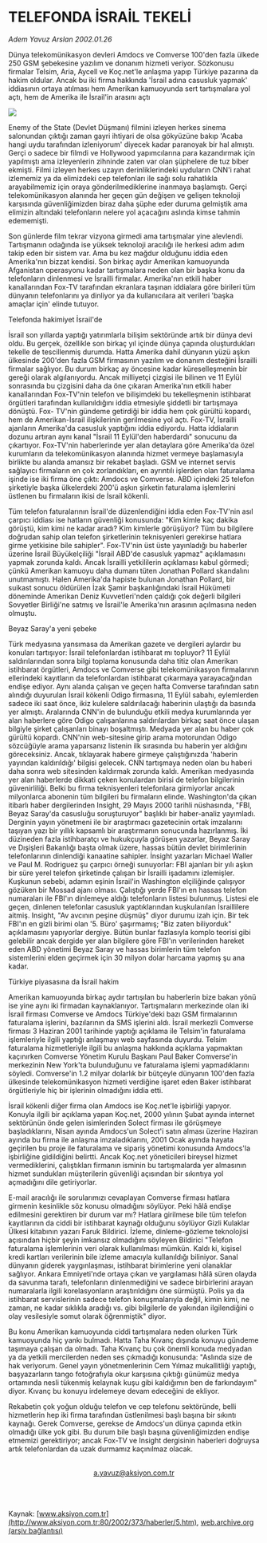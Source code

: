 # TELEFONDA İSRAİL TEKELİ

*Adem Yavuz Arslan 2002.01.26*

<div>
 <p class="spot">
  Dünya telekomünikasyon devleri Amdocs ve Comverse 100'den fazla ülkede 250 GSM şebekesine yazılım ve donanım hizmeti veriyor. Sözkonusu firmalar Telsim, Aria, Aycell ve Koç.net'le anlaşma yapıp Türkiye pazarına da hakim oldular. Ancak bu iki firma hakkında 'İsrail adına casusluk yapmak' iddiasının ortaya atılması hem Amerikan kamuoyunda sert tartışmalara yol açtı, hem de Amerika ile İsrail'in arasını açtı
 </p>
 <p class="metin">
 </p>
 <img border="0" src="/web/20020415201535im_/http://www.aksiyon.com.tr/2002/373/resimler/telefon.jpg"/>
 <p class="metin">
  Enemy of the State (Devlet Düşmanı) filmini izleyen herkes sinema salonundan çıktığı zaman gayri ihtiyari de olsa gökyüzüne bakıp 'Acaba hangi uydu tarafından izleniyorum' diyecek kadar paranoyak bir hal almıştı. Gerçi o sadece bir filmdi ve Hollywood yapımcılarına para kazandırmak için yapılmıştı ama izleyenlerin zihninde zaten var olan şüphelere de tuz biber ekmişti. Filmi izleyen herkes uzayın derinliklerindeki uyduların CNN'i rahat izlememiz ya da elimizdeki cep telefonları ile sağı solu rahatlıkla arayabilmemiz için oraya gönderilmediklerine inanmaya başlamıştı. Gerçi telekomünikasyon alanında her geçen gün değişen ve gelişen teknoloji karşısında güvenliğimizden biraz daha şüphe eder duruma gelmiştik ama elimizin altındaki telefonların nelere yol açacağını aslında kimse tahmin edememişti.
 </p>
 <p class="metin">
  Son günlerde film tekrar vizyona girmedi ama tartışmalar yine alevlendi. Tartışmanın odağında ise yüksek teknoloji aracılığı ile herkesi adım adım takip eden bir sistem var. Ama bu kez mağdur olduğunu iddia eden Amerika'nın bizzat kendisi. Son birkaç aydır Amerikan kamuoyunda Afganistan operasyonu kadar tartışmalara neden olan bir başka konu da telefonların dinlenmesi ve İsrailli firmalar. Amerika'nın etkili haber kanallarından Fox-TV tarafından ekranlara taşınan iddialara göre birileri tüm dünyanın telefonlarını ya dinliyor ya da kullanıcılara ait verileri 'başka amaçlar için' elinde tutuyor.
 </p>
 <p class="metin">
  Telefonda hakimiyet İsrail'de
 </p>
 <p class="metin">
  İsrail son yıllarda yaptığı yatırımlarla bilişim sektöründe artık bir dünya devi oldu. Bu gerçek, özellikle son birkaç yıl içinde dünya çapında oluşturdukları tekelle de tescillenmiş durumda. Hatta Amerika dahil dünyanın yüzü aşkın ülkesinde 200'den fazla GSM firmasının yazılım ve donanım desteğini İsrailli firmalar sağlıyor. Bu durum birkaç ay öncesine kadar küreselleşmenin bir gereği olarak algılanıyordu. Ancak milliyetçi çizgisi ile bilinen ve 11 Eylül sonrasında bu çizgisini daha da öne çıkaran Amerika'nın etkili haber kanallarından Fox-TV'nin telefon ve bilişimdeki bu tekelleşmenin istihbarat örgütleri tarafından kullanıldığını iddia etmesiyle şiddetli bir tartışmaya dönüştü. Fox- TV'nin gündeme getirdiği bir iddia hem çok gürültü kopardı, hem de Amerikan-İsrail ilişkilerinin gerilmesine yol açtı. Fox-TV, İsrailli ajanların Amerika'da casusluk yaptığını iddia ediyordu. Hatta iddiaların dozunu artıran aynı kanal "İsrail 11 Eylül'den haberdardı" sonucunu da çıkartıyor. Fox-TV'nin haberlerinde yer alan detaylara göre Amerika'da özel kurumların da telekomünikasyon alanında hizmet vermeye başlamasıyla birlikte bu alanda amansız bir rekabet başladı. GSM ve internet servis sağlayıcı firmaların en çok zorlandıkları, en ayrıntılı işlerden olan faturalama işinde ise iki firma öne çıktı: Amdocs ve Comverse. ABD içindeki 25 telefon şirketiyle başka ülkelerdeki 200'ü aşkın şirketin faturalama işlemlerini üstlenen bu firmaların ikisi de İsrail kökenli.
 </p>
 <p class="metin">
  Tüm telefon faturalarının İsrail'de düzenlendiğini iddia eden Fox-TV'nin asıl çarpıcı iddiası ise hatların güvenliği konusunda: "Kim kimle kaç dakika görüştü, kim kimi ne kadar aradı? Kim kimlerle görüşüyor? Tüm bu bilgilere doğrudan sahip olan telefon şirketlerinin teknisyenleri gerekirse hatlara girme yetkisine bile sahipler". Fox-TV'nin üst üste yayınladığı bu haberler üzerine İsrail Büyükelçiliği "İsrail ABD'de casusluk yapmaz" açıklamasını yapmak zorunda kaldı. Ancak İsrailli yetkililerin açıklaması kabul görmedi; çünkü Amerikan kamuoyu daha dumanı tüten Jonathan Pollard skandalını unutmamıştı. Halen Amerika'da hapiste bulunan Jonathan Pollard, bir suikast sonucu öldürülen İzak Şamir başkanlığındaki İsrail Hükümeti döneminde Amerikan Deniz Kuvvetleri'nden çaldığı çok değerli bilgileri Sovyetler Birliği'ne satmış ve İsrail'le Amerika'nın arasının açılmasına neden olmuştu.
 </p>
 <p class="metin">
  Beyaz Saray'a yeni şebeke
 </p>
 <p class="metin">
  Türk medyasına yansımasa da Amerikan gazete ve dergileri aylardır bu konuları tartışıyor: İsrail telefonlardan istihbarat mı topluyor? 11 Eylül saldırılarından sonra bilgi toplama konusunda daha titiz olan Amerikan istihbarat örgütleri, Amdocs ve Comverse gibi telekomünikasyon firmalarının ellerindeki kayıtların da telefonlardan istihbarat çıkarmaya yarayacağından endişe ediyor. Aynı alanda çalışan ve geçen hafta Comverse tarafından satın alındığı duyurulan İsrail kökenli Odigo firmasına, 11 Eylül sabahı, eylemlerden sadece iki saat önce, ikiz kulelere saldırılacağı haberinin ulaştığı da basında yer almıştı. Aralarında CNN'in de bulunduğu etkili medya kurumlarında yer alan haberlere göre Odigo çalışanlarına saldırılardan birkaç saat önce ulaşan bilgiyle şirket çalışanları binayı boşaltmıştı. Medyada yer alan bu haber çok gürültü kopardı. CNN'nin web-sitesine girip arama motorundan Odigo sözcüğüyle arama yaparsanız listenin ilk sırasında bu haberin yer aldığını göreceksiniz. Ancak, tıklayarak habere girmeye çalıştığınızda 'haberin yayından kaldırıldığı' bilgisi gelecek. CNN tartışmaya neden olan bu haberi daha sonra web sitesinden kaldırmak zorunda kaldı. Amerikan medyasında yer alan haberlerde dikkati çeken konulardan birisi de telefon bilgilerinin güvenirliliği. Belki bu firma teknisyenleri telefonlara girmiyorlar ancak milyonlarca abonenin tüm bilgileri bu firmaların elinde. Washington'da çıkan itibarlı haber dergilerinden Insight, 29 Mayıs 2000 tarihli nüshasında, "FBI, Beyaz Saray'da casusluğu soruşturuyor" başlıklı bir haber-analiz yayımladı. Derginin yayın yönetmeni ile bir araştırmacı gazetecinin ortak imzalarını taşıyan yazı bir yıllık kapsamlı bir araştırmanın sonucunda hazırlanmış. İki düzineden fazla istihbaratçı ve hukukçuyla görüşen yazarlar, Beyaz Saray ve Dışişleri Bakanlığı başta olmak üzere, hassas bütün devlet birimlerinin telefonlarının dinlendiği kanaatine sahipler. İnsight yazarları Michael Waller ve Paul M. Rodriguez şu çarpıcı örneği sunuyorlar: FBI ajanları bir yılı aşkın bir süre yerel telefon şirketinde çalışan bir İsrailli işadamını izlemişler. Kuşkunun sebebi, adamın eşinin İsrail'in Washington elçiliğinde çalışıyor gözüken bir Mossad ajanı olması. Çalıştığı yerde FBI'ın en hassas telefon numaraları ile FBI'ın dinlemeye aldığı telefonların listesi bulunmuş. Listesi ele geçen, dinlenen telefonlar casusluk yaptıklarından kuşkulanılan İsraillilere aitmiş. Insight, "Av avcının peşine düşmüş" diyor durumu izah için. Bir tek FBI'ın en gizli birimi olan '5. Büro' şaşırmamış; "Biz zaten biliyorduk" açıklamasını yapıyorlar dergiye. Bütün bunlar fazlasıyla komplo teorisi gibi gelebilir ancak dergide yer alan bilgilere göre FBI'ın verilerinden hareket eden ABD yönetimi Beyaz Saray ve hassas birimlerin tüm telefon sistemlerini elden geçirmek için 30 milyon dolar harcama yapmış şu ana kadar.
 </p>
 <p class="metin">
  Türkiye piyasasına da İsrail hakim
 </p>
 <p class="metin">
  Amerikan kamuoyunda birkaç aydır tartışılan bu haberlerin bize bakan yönü ise yine aynı iki firmadan kaynaklanıyor. Tartışmaların merkezinde olan iki İsrail firması Comverse ve Amdocs Türkiye'deki bazı GSM firmalarının faturalama işlerini, bazılarının da SMS işlerini aldı. İsrail merkezli Comverse firması 3 Haziran 2001 tarihinde yaptığı açıklama ile Telsim'in faturalama işlemleriyle ilgili yaptığı anlaşmayı web sayfasında duyurdu. Telsim faturalama hizmetleriyle ilgili bu anlaşma hakkında açıklama yapmaktan kaçınırken Comverse Yönetim Kurulu Başkanı Paul Baker Comverse'in merkezinin New York'ta bulunduğunu ve faturalama işlemi yapmadıklarını söyledi. Comverse'in 1.2 milyar dolarlık bir bütçeyle dünyanın 100'den fazla ülkesinde telekomünikasyon hizmeti verdiğine işaret eden Baker istihbarat örgütleriyle hiç bir işlerinin olmadığını iddia etti.
 </p>
 <p class="metin">
  İsrail kökenli diğer firma olan Amdocs ise Koç.net'le işbirliği yapıyor. Konuyla ilgili bir açıklama yapan Koç.net, 2000 yılının Şubat ayında internet sektörünün önde gelen isimlerinden Solect firması ile görüşmeye başladıklarını, Nisan ayında Amdocs'un Solect'i satın alması üzerine Haziran ayında bu firma ile anlaşma imzaladıklarını, 2001 Ocak ayında hayata geçirilen bu proje ile faturalama ve sipariş yönetimi konusunda Amdocs'la işbirliğine gidildiğini belirtti. Ancak Koç.net yöneticileri bireysel hizmet vermediklerini, çalıştıkları firmanın isminin bu tartışmalarda yer almasının hizmet sundukları müşterilerin güvenliği açısından bir sıkıntıya yol açmadığını dile getiriyorlar.
 </p>
 <p class="metin">
  E-mail aracılığı ile sorularımızı cevaplayan Comverse firması hatlara girmenin kesinlikle söz konusu olmadığını söylüyor. Peki hâlâ endişe edilmesini gerektiren bir durum var mı? Hatlara girilmese bile tüm telefon kayıtlarının da ciddi bir istihbarat kaynağı olduğunu söylüyor Gizli Kulaklar Ülkesi kitabının yazarı Faruk Bildirici. İzleme, dinleme-gözleme teknolojisi açısından hiçbir şeyin imkansız olmadığını söyleyen Bildirici "Telefon faturalama işlemlerinin veri olarak kullanılması mümkün. Kaldı ki, kişisel kredi kartları verilerinin bile izleme amacıyla kullanıldığı biliniyor. Sanal dünyanın giderek yaygınlaşması, istihbarat birimlerine yeni olanaklar sağlıyor. Ankara Emniyeti'nde ortaya çıkan ve yargılaması hâlâ süren olayda da savunma tarafı, telefonların dinlenmediğini ve sadece birbirlerini arayan numaralarla ilgili korelasyonların araştırıldığını öne sürmüştü. Polis ya da istihbarat servislerinin sadece telefon konuşmalarıyla değil, kimin kimi, ne zaman, ne kadar sıklıkla aradığı vs. gibi bilgilerle de yakından ilgilendiğini o olay vesilesiyle somut olarak öğrenmiştik" diyor.
 </p>
 <p class="metin">
  Bu konu Amerikan kamuoyunda ciddi tartışmalara neden olurken Türk kamuoyunda hiç yankı bulmadı. Hatta Taha Kıvanç dışında konuyu gündeme taşımaya çalışan da olmadı. Taha Kıvanç bu çok önemli konuda medyadan ya da yetkili mercilerden neden ses çıkmadığı konusunda: "Aslında size de hak veriyorum. Genel yayın yönetmenlerinin Cem Yılmaz mukallitliği yaptığı, başyazarların tango fotoğrafıyla okur karşısına çıktığı günümüz medya ortamında nesli tükenmiş kelaynak kuşu gibi kaldığımın ben de farkındayım" diyor. Kıvanç bu konuyu irdelemeye devam edeceğini de ekliyor.
 </p>
 <p class="metin">
  Rekabetin çok yoğun olduğu telefon ve cep telefonu sektöründe, belli hizmetlerin hep iki firma tarafından üstlenilmesi başlı başına bir sıkıntı kaynağı. Gerek Comverse, gerekse de Amdocs'un dünya çapında etkin olmadığı ülke yok gibi. Bu durum bile başlı başına güvenliğimizden endişe etmemizi gerektiriyor; ancak Fox-TV ve Insight dergisinin haberleri doğruysa artık telefonlardan da uzak durmamız kaçınılmaz olacak.
 </p>
 <br/>
 <center>
  <a class="anaorta" href="http://web.archive.org/web/20020415201535/mailto:a.yavuz@aksiyon.com.tr">
   a.yavuz@aksiyon.com.tr
  </a>
 </center>
 <br/>
 <br/>
 <br/>
</div>

Kaynak: [www.aksiyon.com.tr](http://www.aksiyon.com.tr:80/2002/373/haberler/5.htm), [web.archive.org (arşiv bağlantısı)](http://web.archive.org/web/20020415201535/http://www.aksiyon.com.tr:80/2002/373/haberler/5.htm)
